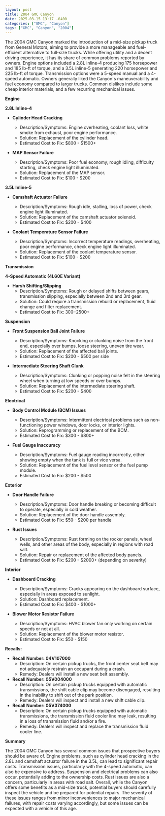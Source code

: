```yaml
---
layout: post
title: 2004 GMC Canyon
date: 2025-03-15 13:17 -0400
categories: ["GMC", "Canyon"]
tags: ["GMC", "Canyon", "2004"]
---
```

The 2004 GMC Canyon marked the introduction of a mid-size pickup truck from General Motors, aiming to provide a more manageable and fuel-efficient alternative to full-size trucks. While offering utility and a decent driving experience, it has its share of common problems reported by owners. Engine options included a 2.8L inline-4 producing 175 horsepower and 185 lb-ft of torque, and a 3.5L inline-5 generating 220 horsepower and 225 lb-ft of torque. Transmission options were a 5-speed manual and a 4-speed automatic. Owners generally liked the Canyon's maneuverability and fuel economy compared to larger trucks. Common dislikes include some cheap interior materials, and a few recurring mechanical issues.

**Engine**

**2.8L Inline-4**

*   **Cylinder Head Cracking**
    *   Description/Symptoms: Engine overheating, coolant loss, white smoke from exhaust, poor engine performance.
    *   Solution: Replacement of the cylinder head.
    *   Estimated Cost to Fix: $800 - $1500+

*   **MAP Sensor Failure**
    *   Description/Symptoms: Poor fuel economy, rough idling, difficulty starting, check engine light illuminated.
    *   Solution: Replacement of the MAP sensor.
    *   Estimated Cost to Fix: $100 - $200

**3.5L Inline-5**

*   **Camshaft Actuator Failure**
    *   Description/Symptoms: Rough idle, stalling, loss of power, check engine light illuminated.
    *   Solution: Replacement of the camshaft actuator solenoid.
    *   Estimated Cost to Fix: $200 - $400

*   **Coolant Temperature Sensor Failure**
    *   Description/Symptoms: Incorrect temperature readings, overheating, poor engine performance, check engine light illuminated.
    *   Solution: Replacement of the coolant temperature sensor.
    *   Estimated Cost to Fix: $100 - $200

**Transmission**

**4-Speed Automatic (4L60E Variant)**

*   **Harsh Shifting/Slipping**
    *   Description/Symptoms: Rough or delayed shifts between gears, transmission slipping, especially between 2nd and 3rd gear.
    *   Solution: Could require a transmission rebuild or replacement, fluid change and filter replacement.
    *   Estimated Cost to Fix: $300-$2500+

**Suspension**

*   **Front Suspension Ball Joint Failure**
    *   Description/Symptoms: Knocking or clunking noise from the front end, especially over bumps, loose steering, uneven tire wear.
    *   Solution: Replacement of the affected ball joints.
    *   Estimated Cost to Fix: $200 - $500 per side

*   **Intermediate Steering Shaft Clunk**
    *   Description/Symptoms: Clunking or popping noise felt in the steering wheel when turning at low speeds or over bumps.
    *   Solution: Replacement of the intermediate steering shaft.
    *   Estimated Cost to Fix: $200 - $400

**Electrical**

*   **Body Control Module (BCM) Issues**
    *   Description/Symptoms: Intermittent electrical problems such as non-functioning power windows, door locks, or interior lights.
    *   Solution: Reprogramming or replacement of the BCM.
    *   Estimated Cost to Fix: $300 - $800+

*   **Fuel Gauge Inaccuracy**
    *   Description/Symptoms: Fuel gauge reading incorrectly, either showing empty when the tank is full or vice versa.
    *   Solution: Replacement of the fuel level sensor or the fuel pump module.
    *   Estimated Cost to Fix: $200 - $500

**Exterior**

*   **Door Handle Failure**
    *   Description/Symptoms: Door handle breaking or becoming difficult to operate, especially in cold weather.
    *   Solution: Replacement of the door handle assembly.
    *   Estimated Cost to Fix: $50 - $200 per handle

*   **Rust Issues**
    *   Description/Symptoms: Rust forming on the rocker panels, wheel wells, and other areas of the body, especially in regions with road salt.
    *   Solution: Repair or replacement of the affected body panels.
    *   Estimated Cost to Fix: $200 - $2000+ (depending on severity)

**Interior**

*   **Dashboard Cracking**
    *   Description/Symptoms: Cracks appearing on the dashboard surface, especially in areas exposed to sunlight.
    *   Solution: Dashboard replacement.
    *   Estimated Cost to Fix: $400 - $1000+

*   **Blower Motor Resistor Failure**
    *   Description/Symptoms: HVAC blower fan only working on certain speeds or not at all.
    *   Solution: Replacement of the blower motor resistor.
    *   Estimated Cost to Fix: $50 - $150

**Recalls:**

*   **Recall Number: 04V107000**
    *   Description: On certain pickup trucks, the front center seat belt may not adequately restrain an occupant during a crash.
    *   Remedy: Dealers will install a new seat belt assembly.
*   **Recall Number: 05V004000**
    *   Description: On certain pickup trucks equipped with automatic transmissions, the shift cable clip may become disengaged, resulting in the inability to shift out of the park position.
    *   Remedy: Dealers will inspect and install a new shift cable clip.
*   **Recall Number: 05V374000**
    *   Description: On certain pickup trucks equipped with automatic transmissions, the transmission fluid cooler line may leak, resulting in a loss of transmission fluid and/or a fire.
    *   Remedy: Dealers will inspect and replace the transmission fluid cooler line.

**Summary**

The 2004 GMC Canyon has several common issues that prospective buyers should be aware of. Engine problems, such as cylinder head cracking in the 2.8L and camshaft actuator failure in the 3.5L, can lead to significant repair costs. Transmission issues, particularly with the 4-speed automatic, can also be expensive to address. Suspension and electrical problems can also occur, potentially adding to the ownership costs. Rust issues are also a concern, particularly in areas with road salt. Overall, while the Canyon offers some benefits as a mid-size truck, potential buyers should carefully inspect the vehicle and be prepared for potential repairs. The severity of these issues ranges from minor inconveniences to major mechanical failures, with repair costs varying accordingly, but some issues can be expected with a vehicle of this age.

